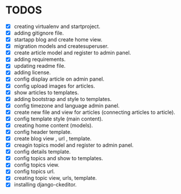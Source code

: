 # TODOS
- [x] creating virtualenv and startproject.
- [x] adding gitignore file.
- [x] startapp blog and create home view.
- [x] migration models and createsuperuser.
- [x] create article model and register to admin panel.
- [x] adding requirements.
- [x] updating readme file.
- [x] adding license.
- [x] config display article on admin panel.
- [x] config upload images for articles.
- [x] show articles to templates.
- [x] adding bootstrap and style to templates.
- [x] config timezone and language admin panel.
- [x] create new file and view for articles (connecting articles to article).
- [x] config template style (main content).
- [x] creating home content (models).
- [x] config header template.
- [x] create blog view , url , template.
- [x] creagin topics model and register to admin panel.
- [x] config details template.
- [x] config topics and show to templates.
- [x] config topics view.
- [x] config topics url.
- [x] creating topic view, urls, template.
- [x] installing django-ckeditor.
